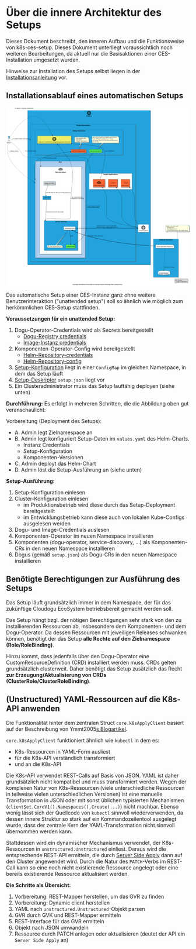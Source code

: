# Über die innere Architektur des Setups

Dieses Dokument beschreibt, den inneren Aufbau und die Funktionsweise von k8s-ces-setup. Dieses Dokument unterliegt voraussichtlich noch weiteren Bearbeitungen, da aktuell nur die Basisaktionen einer CES-Installation umgesetzt wurden. 

Hinweise zur Installation des Setups selbst liegen in der [Installationsanleitung](../operations/installation_guide_de.md) vor.

## Installationsablauf eines automatischen Setups

![Grober Installationsablauf im Setup](../images/setup-installation-workflow-overview.png)

Das automatische Setup einer CES-Instanz ganz ohne weitere Benutzerinteraktion ("unattended setup") soll so ähnlich wie möglich zum herkömmlichen CES-Setup stattfinden.

**Voraussetzungen für ein unattended Setup:**
1. Dogu-Operator-Credentials wird als Secrets bereitgestellt
   * [Dogu-Registry credentials](https://github.com/cloudogu/k8s-dogu-operator/blob/develop/docs/operations/configuring_the_dogu_registry_de.md) 
   * [Image-Instanz credentials](https://github.com/cloudogu/k8s-dogu-operator/blob/develop/docs/operations/configuring_the_container_registry_de.md) 
2. Komponenten-Operator-Config wird bereitgestellt
   * [Helm-Repository-credentials](../operations/installation_guide_de.md#setup-ausbringen)
   * [Helm-Repository-config](../operations/installation_guide_de.md#setup-ausbringen)
3. [Setup-Konfiguration](../operations/configuration_guide_de.md) liegt in einer `ConfigMap` im gleichen Namespace, in dem das Setup läuft
4. [Setup-Deskriptor](../operations/custom_setup_configuration_de.md) `setup.json` liegt vor
5. Ein Clusteradministrator muss das Setup lauffähig deployen (siehe unten)

**Durchführung:**
Es erfolgt in mehreren Schritten, die die Abbildung oben gut veranschaulicht:

Vorbereitung (Deployment des Setups):
- A. Admin legt Zielnamespace an
- B. Admin legt konfiguriert Setup-Daten im `values.yaml` des Helm-Charts.
  - Instanz Credentials
  - Setup-Konfiguration
  - Komponenten-Versionen
- C. Admin deployt das Helm-Chart
- D. Admin löst die Setup-Ausführung an (siehe unten)

**Setup-Ausführung:**

1. Setup-Konfiguration einlesen
2. Cluster-Konfiguration einlesen
   - im Produktionsbetrieb wird diese durch das Setup-Deployment bereitgestellt
   - im Entwicklungsbetrieb kann diese auch von lokalen Kube-Configs ausgelesen werden
3. Dogu- und Image-Credentials auslesen
4. Komponenten-Operator im neuen Namespace installieren
5. Komponenten (dogu-operator, service-discovery, ...) als Komponenten-CRs in den neuen Namespace installieren
6. Dogus (gemäß `setup.json`) als Dogu-CRs in den neuen Namespace installieren

## Benötigte Berechtigungen zur Ausführung des Setups

Das Setup läuft grundsätzlich immer in dem Namespace, der für das zukünftige Cloudogu EcoSystem betriebsbereit gemacht werden soll.

Das Setup hängt bzgl. der nötigen Berechtigungen sehr stark von den zu installierenden Ressourcen ab, insbesondere dem Komponenten- und dem Dogu-Operator. Da dessen Ressourcen mit jeweiligen Releases schwanken können, benötigt der das Setup **alle Rechte auf den Zielnamespace (Role/RoleBinding)**.

Hinzu kommt, dass jedenfalls über den Dogu-Operator eine CustomResourceDefinition (CRD) installiert werden muss. CRDs gelten grundsätzlich clusterweit. Daher benötigt das Setup zusätzlich das Recht **zur Erzeugung/Aktualisierung von CRDs (ClusterRole/ClusterRoleBinding)**.

## (Unstructured) YAML-Ressourcen auf die K8s-API anwenden

Die Funktionalität hinter dem zentralen Struct `core.k8sApplyClient` basiert auf der Beschreibung von Ymmt2005[s Blogartikel](https://ymmt2005.hatenablog.com/entry/2020/04/14/An_example_of_using_dynamic_client_of_k8s.io/client-go#Mapping-between-GVK-and-GVR).

`core.k8sApplyClient` funktioniert ähnlich wie `kubectl` in dem es:
- K8s-Ressourcen in YAML-Form ausliest
- für die K8s-API verständlich transformiert
- und an die K8s-API

Die K8s-API verwendet REST-Calls auf Basis von JSON. YAML ist daher grundsätzlich nicht kompatibel und muss transformiert werden. Wegen der komplexen Natur von K8s-Ressourcen (viele unterschiedliche Ressourcen in teilweise vielen unterschiedlichen Versionen) ist eine manuelle Transformation in JSON oder mit sonst üblichen typisierten Mechanismen (`clientSet.CoreV1().Namespaces().Create(...)`) nicht machbar. Ebenso wenig lässt sich der Quellcode von `kubectl` sinnvoll wiederverwenden, da dessen innere Struktur so stark auf ein Kommandozeilentool ausgelegt wurde, dass der zentrale Kern der YAML-Transformation nicht sinnvoll übernommen werden kann.

Stattdessen wird ein dynamischer Mechanismus verwendet, der K8s-Ressourcen in `unstructured.Unstructured` einliest. Daraus wird die entsprechende REST-API ermitteln, die durch [Server Side Apply](https://kubernetes.io/docs/reference/using-api/api-concepts/#server-side-apply) dann auf den Cluster angewendet wird. Durch die Natur des `PATCH`-Verbs im REST-Call kann so eine noch nicht existierende Ressource angelegt oder eine bereits existierende Ressource aktualisiert werden.

**Die Schritte als Übersicht:**

1. Vorbereitung: REST-Mapper herstellen, um das GVR zu finden
2. Vorbereitung: Dynamic client herstellen
3. YAML nach `unstructured.Unstructured`-Objekt parsen
4. GVR durch GVK und REST-Mapper ermitteln
5. REST-Interface für das GVR ermitteln
6. Objekt nach JSON umwandeln
7. Ressource durch PATCH anlegen oder aktualisieren (deutet der API ein `Server Side Apply` an)
